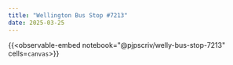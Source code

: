 ```yaml
---
title: "Wellington Bus Stop #7213"
date: 2025-03-25
---
```


{{<observable-embed
    notebook="@pjpscriv/welly-bus-stop-7213"
    cells=`
        canvas
`>}}

